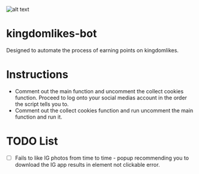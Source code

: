 ![alt text](https://kingdomlikes.com/images/KINGLIKE2sinpunto.png)

# kingdomlikes-bot
Designed to automate the process of earning points on kingdomlikes. 

# Instructions
- Comment out the main function and uncomment the collect cookies function. 
  Proceed to log onto your social medias account in the order the script tells you to.
- Comment out the collect cookies function and run uncomment the main function and run it.

# TODO List
- [ ] Fails to like IG photos from time to time - popup recommending you to download the IG app results in element not clickable error.
